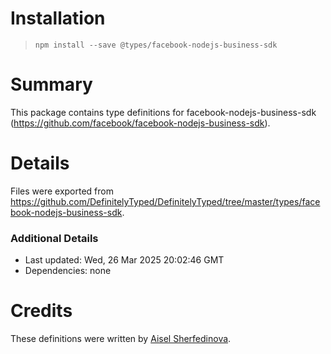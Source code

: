 # Installation
> `npm install --save @types/facebook-nodejs-business-sdk`

# Summary
This package contains type definitions for facebook-nodejs-business-sdk (https://github.com/facebook/facebook-nodejs-business-sdk).

# Details
Files were exported from https://github.com/DefinitelyTyped/DefinitelyTyped/tree/master/types/facebook-nodejs-business-sdk.

### Additional Details
 * Last updated: Wed, 26 Mar 2025 20:02:46 GMT
 * Dependencies: none

# Credits
These definitions were written by [Aisel Sherfedinova](https://github.com/aisel01).
